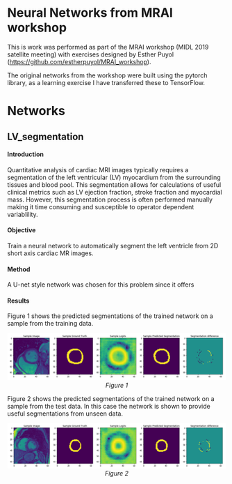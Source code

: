 # Neural Networks from MRAI workshop

This is work was performed as part of the MRAI workshop (MIDL 2019 satellite meeting) with exercises designed by Esther Puyol (https://github.com/estherpuyol/MRAI_workshop).

The original networks from the workshop were built using the pytorch library, as a learning exercise I have transferred these to TensorFlow.


# Networks

## LV_segmentation
#### Introduction
Quantitative analysis of cardiac MRI images typically requires a segmentation of the left ventricular (LV) myocardium from the surrounding tissues and  blood pool. This segmentation allows for calculations of useful clinical metrics such as LV ejection fraction, stroke fraction and myocardial mass. However, this segmentation process is often performed manually making it time consuming and susceptible to operator dependent variablility.

#### Objective
Train a neural network to automatically segment the left ventricle from 2D short axis cardiac MR images.

#### Method
A U-net style network was chosen for this problem since it offers 

#### Results
Figure 1 shows the predicted segmentations of the trained network on a sample from the training data. 
<p align="center"><img width="600" src="./LV_segmentation/imgs/training_data.PNG"><em>Figure 1</em></p>

Figure 2 shows the predicted segmentations of the trained network on a sample from the test data. In this case the network is shown to provide useful segmentations from unseen data.
<p align="center"><img width="600" src="./LV_segmentation/imgs/test_data.PNG"><em>Figure 2</em></p>

